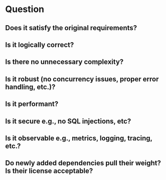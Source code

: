# Question

## Does it satisfy the original requirements?

## Is it logically correct?

## Is there no unnecessary complexity?

## Is it robust (no concurrency issues, proper error handling, etc.)?
    
## Is it performant?
    
## Is it secure e.g., no SQL injections, etc?
    
## Is it observable e.g., metrics, logging, tracing, etc.?
    
## Do newly added dependencies pull their weight? Is their license acceptable?

